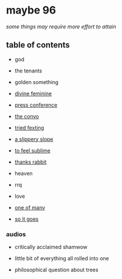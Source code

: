 # maybe 96

_some things may require more effort to attain_

## table of contents

- god

- the tenants

- golden something

- [divine feminine](./the-divine-feminine.md)

- [press conference](./the-press-conference.md)

- [the convo](./faces.md)

- [tried fexting](./tried-fexting.md)

- [a slippery slope](./a-slippery-slope.md)

- [to feel sublime](./sublime.md)

- [thanks rabbit](./rabbit.md)

- heaven

- rrq

- love

- [one of many](./one-of-many.md)

- [so it goes](./so-it-goes.md)

### audios

- critically acclaimed shamwow

- little bit of everything all rolled into one

- philosophical question about trees

